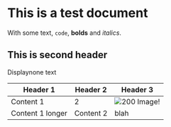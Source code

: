 # This is a test document

With some text, `code`, **bolds** and _italics_.

## This is second header

Displaynone text

Header 1 | Header 2 | Header 3  
---|---|---  
Content 1<br> | 2 | ![200](http://lorempixel.com/200/200) Image!  
Content 1 longer | Content 2<br> | blah

